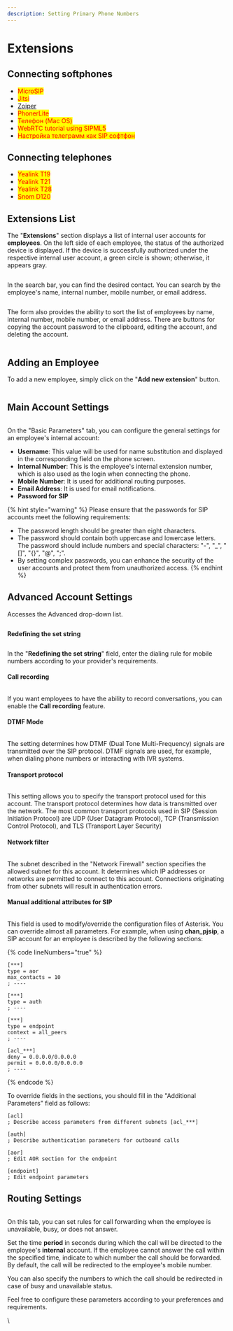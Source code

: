 ```yaml
---
description: Setting Primary Phone Numbers
---
```


# Extensions

## Connecting softphones

* <mark style="color:red;">MicroSIP</mark>
* <mark style="color:red;">Jitsi</mark>
* [Zoiper](../../faq/softphones/zoiper.md)
* <mark style="color:red;">PhonerLite</mark>
* <mark style="color:red;">Телефон (Mac OS)</mark>
* <mark style="color:red;">WebRTC tutorial using SIPML5</mark>
* <mark style="color:red;">Настройка телеграмм как SIP софтфон</mark>

## Connecting telephones

* <mark style="color:red;">Yealink T19</mark>
* <mark style="color:red;">Yealink T21</mark>
* <mark style="color:red;">Yealink T28</mark>
* <mark style="color:red;">Snom D120</mark>

## Extensions List

The "**Extensions**" section displays a list of internal user accounts for **employees**. On the left side of each employee, the status of the authorized device is displayed. If the device is successfully authorized under the respective internal user account, a green circle is shown; otherwise, it appears gray.

<figure><img src="../../.gitbook/assets/2 (29).png" alt=""><figcaption></figcaption></figure>

In the search bar, you can find the desired contact. You can search by the employee's name, internal number, mobile number, or email address.

<figure><img src="../../.gitbook/assets/3 (4).png" alt=""><figcaption></figcaption></figure>

The form also provides the ability to sort the list of employees by name, internal number, mobile number, or email address. There are buttons for copying the account password to the clipboard, editing the account, and deleting the account.

<figure><img src="../../.gitbook/assets/4 (10).png" alt=""><figcaption></figcaption></figure>

## Adding an Employee

To add a new employee, simply click on the "**Add new extension**" button.

<figure><img src="../../.gitbook/assets/5 (26).png" alt=""><figcaption></figcaption></figure>

## Main Account Settings

<figure><img src="../../.gitbook/assets/6 (10).png" alt=""><figcaption></figcaption></figure>

On the "Basic Parameters" tab, you can configure the general settings for an employee's internal account:

* **Username**: This value will be used for name substitution and displayed in the corresponding field on the phone screen.&#x20;
* **Internal Number**: This is the employee's internal extension number, which is also used as the login when connecting the phone.&#x20;
* **Mobile Number**: It is used for additional routing purposes.&#x20;
* **Email Address**: It is used for email notifications.&#x20;
* **Password for SIP**

{% hint style="warning" %}
Please ensure that the passwords for SIP accounts meet the following requirements:

* The password length should be greater than eight characters.&#x20;
* The password should contain both uppercase and lowercase letters. The password should include numbers and special characters: "-", "\_", "\[]", "{}", "@", ";".
* By setting complex passwords, you can enhance the security of the user accounts and protect them from unauthorized access.
{% endhint %}

## Advanced Account Settings

Accesses the Advanced drop-down list.

<figure><img src="../../.gitbook/assets/9 (5).png" alt=""><figcaption></figcaption></figure>

**Redefining the set string**

<figure><img src="../../.gitbook/assets/8 (11).png" alt=""><figcaption></figcaption></figure>

In the "**Redefining the set string**" field, enter the dialing rule for mobile numbers according to your provider's requirements.

#### Call recording

<figure><img src="../../.gitbook/assets/10 (6).png" alt=""><figcaption></figcaption></figure>

If you want employees to have the ability to record conversations, you can enable the **Сall recording** feature.

#### **DTMF Mode**

<figure><img src="../../.gitbook/assets/11 (3).png" alt=""><figcaption></figcaption></figure>

The setting determines how DTMF (Dual Tone Multi-Frequency) signals are transmitted over the SIP protocol. DTMF signals are used, for example, when dialing phone numbers or interacting with IVR systems.

#### Transport protocol

<figure><img src="../../.gitbook/assets/12 (2).png" alt=""><figcaption></figcaption></figure>

This setting allows you to specify the transport protocol used for this account. The transport protocol determines how data is transmitted over the network. The most common transport protocols used in SIP (Session Initiation Protocol) are UDP (User Datagram Protocol), TCP (Transmission Control Protocol), and TLS (Transport Layer Security)

#### Network filter

<figure><img src="../../.gitbook/assets/14 (1).png" alt=""><figcaption></figcaption></figure>

The subnet described in the "Network Firewall" section specifies the allowed subnet for this account. It determines which IP addresses or networks are permitted to connect to this account. Connections originating from other subnets will result in authentication errors.

#### Manual additional attributes for SIP

<figure><img src="../../.gitbook/assets/15 (1).png" alt=""><figcaption></figcaption></figure>

This field is used to modify/override the configuration files of Asterisk. You can override almost all parameters. For example, when using **chan\_pjsip**, a SIP account for an employee is described by the following sections:

{% code lineNumbers="true" %}
```
[***]
type = aor
max_contacts = 10
; ----

[***]
type = auth
; ----

[***]
type = endpoint
context = all_peers
; ----

[acl_***] 
deny = 0.0.0.0/0.0.0.0
permit = 0.0.0.0/0.0.0.0
; ----
```
{% endcode %}

To override fields in the sections, you should fill in the "Additional Parameters" field as follows:

```
[acl]
; Describe access parameters from different subnets [acl_***]

[auth] 
; Describe authentication parameters for outbound calls

[aor]
; Edit AOR section for the endpoint

[endpoint] 
; Edit endpoint parameters
```



## Routing Settings

<figure><img src="../../.gitbook/assets/17 (1).png" alt=""><figcaption></figcaption></figure>

On this tab, you can set rules for call forwarding when the employee is unavailable, busy, or does not answer.

Set the time **period** in seconds during which the call will be directed to the employee's **internal** account. If the employee cannot answer the call within the specified time, indicate to which number the call should be forwarded. By default, the call will be redirected to the employee's mobile number.

You can also specify the numbers to which the call should be redirected in case of busy and unavailable status.

Feel free to configure these parameters according to your preferences and requirements.





\
